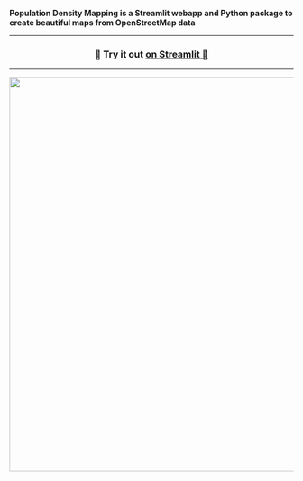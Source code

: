 **Population Density Mapping is a Streamlit webapp and Python package to create beautiful maps from OpenStreetMap data**

---
<h3 align="center">
    🎈 Try it out <a href="https://population-density-mapping.streamlit.app"> on Streamlit 🎈 </a>
</h3>

---    



<p align="center">
    <a href="https://population-density-mapping.streamlit.app"><img src="demo.gif" width=700></a>
</p>

<br>

